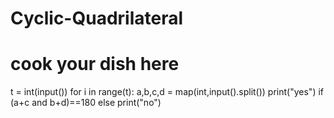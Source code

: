 # Cyclic-Quadrilateral
# cook your dish here
t = int(input())
for i in range(t):
  a,b,c,d = map(int,input().split())
  print("yes") if (a+c and b+d)==180 else print("no")
